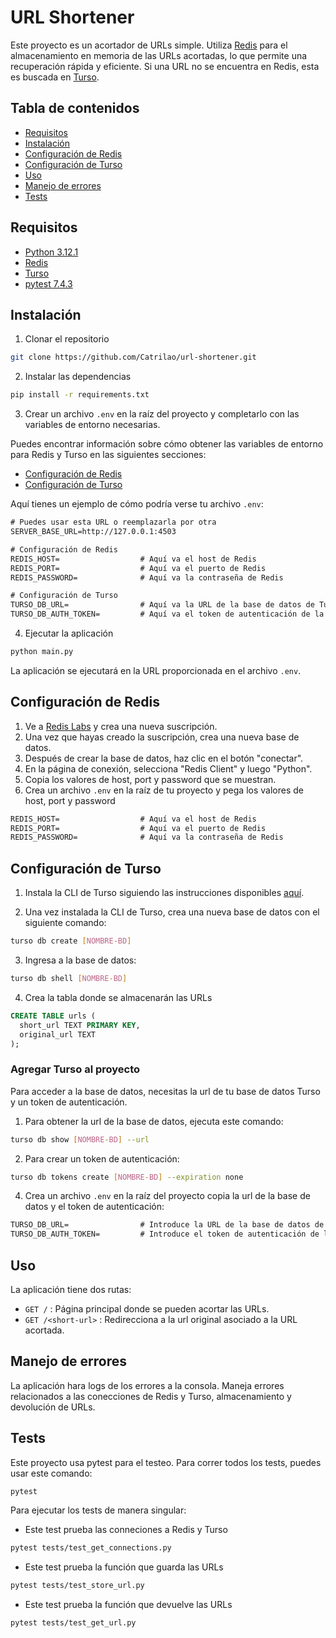 # URL Shortener

Este proyecto es un acortador de URLs simple. Utiliza [Redis](https://redis.io/) para el almacenamiento en memoria de las URLs acortadas,
lo que permite una recuperación rápida y eficiente. Si una URL no se encuentra en Redis, esta es buscada en [Turso](https://turso.tech/).

## Tabla de contenidos

- [Requisitos](#requisitos)
- [Instalación](#instalación)
- [Configuración de Redis](#configuración-de-redis)
- [Configuración de Turso](#configuración-de-turso)
- [Uso](#uso)
- [Manejo de errores](#manejo-de-errores)
- [Tests](#tests)

## Requisitos

- [Python 3.12.1](https://www.python.org/)
- [Redis](https://redis.io/)
- [Turso](https://turso.tech/)
- [pytest 7.4.3](https://pytest.org/)

## Instalación

1. Clonar el repositorio

```sh
git clone https://github.com/Catrilao/url-shortener.git
```

2. Instalar las dependencias

```sh
pip install -r requirements.txt
```

3. Crear un archivo `.env` en la raíz del proyecto y completarlo con las variables de entorno necesarias. 

Puedes encontrar información sobre cómo obtener las variables de entorno para Redis y Turso en las siguientes secciones:

- [Configuración de Redis](#configuración-de-redis)
- [Configuración de Turso](#configuración-de-turso)

Aquí tienes un ejemplo de cómo podría verse tu archivo `.env`:

```txt
# Puedes usar esta URL o reemplazarla por otra
SERVER_BASE_URL=http://127.0.0.1:4503

# Configuración de Redis
REDIS_HOST=                  # Aquí va el host de Redis
REDIS_PORT=                  # Aquí va el puerto de Redis
REDIS_PASSWORD=              # Aquí va la contraseña de Redis

# Configuración de Turso
TURSO_DB_URL=                # Aquí va la URL de la base de datos de Turso
TURSO_DB_AUTH_TOKEN=         # Aquí va el token de autenticación de la base de datos de Turso
```


4. Ejecutar la aplicación

```sh
python main.py
```

La aplicación se ejecutará en la URL proporcionada en el archivo `.env`.

## Configuración de Redis

1. Ve a [Redis Labs](https://app.redislabs.com/#/subscriptions/) y crea una nueva suscripción.
2. Una vez que hayas creado la suscripción, crea una nueva base de datos.
3. Después de crear la base de datos, haz clic en el botón "conectar".
4. En la página de conexión, selecciona "Redis Client" y luego "Python".
5. Copia los valores de host, port y password que se muestran.
6. Crea un archivo `.env` en la raíz de tu proyecto y pega los valores de host, port y password

```txt
REDIS_HOST=                  # Aquí va el host de Redis
REDIS_PORT=                  # Aquí va el puerto de Redis
REDIS_PASSWORD=              # Aquí va la contraseña de Redis
```

## Configuración de Turso

1. Instala la CLI de Turso siguiendo las instrucciones disponibles [aquí](https://docs.turso.tech/reference/turso-cli#installation).

2. Una vez instalada la CLI de Turso, crea una nueva base de datos con el siguiente comando:

```sh
turso db create [NOMBRE-BD]
```

3. Ingresa a la base de datos:

```sh
turso db shell [NOMBRE-BD]
```

4. Crea la tabla donde se almacenarán las URLs

```sql
CREATE TABLE urls (
  short_url TEXT PRIMARY KEY,
  original_url TEXT
);
``` 

### Agregar Turso al proyecto

Para acceder a la base de datos, necesitas la url de tu base de datos Turso y un token de autenticación.

1. Para obtener la url de la base de datos, ejecuta este comando:

```sh
turso db show [NOMBRE-BD] --url
```

2. Para crear un token de autenticación:
```sh
turso db tokens create [NOMBRE-BD] --expiration none
```

4. Crea un archivo `.env` en la raíz del proyecto copia la url de la base de datos y el token de autenticación:

```txt
TURSO_DB_URL=                # Introduce la URL de la base de datos de Turso
TURSO_DB_AUTH_TOKEN=         # Introduce el token de autenticación de la base de datos de Turso
```


## Uso

La aplicación tiene dos rutas:

- `GET /` : Página principal donde se pueden acortar las URLs.
- `GET /<short-url>` : Redirecciona a la url original asociado a la URL acortada.

## Manejo de errores

La aplicación hara logs de los errores a la consola. Maneja errores relacionados a las conecciones de Redis y Turso, almacenamiento y devolución de URLs.

## Tests

Este proyecto usa pytest para el testeo. Para correr todos los tests, puedes usar este comando:

```sh
pytest
```

Para ejecutar los tests de manera singular:
  
- Este test prueba las conneciones a Redis y Turso
```sh
pytest tests/test_get_connections.py
```

- Este test prueba la función que guarda las URLs
```sh
pytest tests/test_store_url.py
```

- Este test prueba la función que devuelve las URLs
```sh
pytest tests/test_get_url.py
  ```